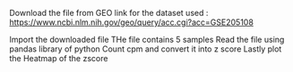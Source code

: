 Download the file from GEO 
link for the dataset used : https://www.ncbi.nlm.nih.gov/geo/query/acc.cgi?acc=GSE205108

Import the downloaded file 
THe file contains 5 samples
Read the file using pandas library of python
Count cpm and convert it into z score
Lastly plot the Heatmap of the zscore